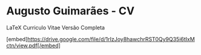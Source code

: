 # Augusto Guimarães - CV

LaTeX Curriculo Vitae Versão Completa

[embed]https://drive.google.com/file/d/1rIzJoy8hawchrRST0Qy9Q35i6tIxMctn/view.pdf[/embed]
